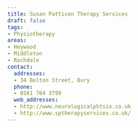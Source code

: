 ```yaml
---
title: Susan Pattison Therapy Services
draft: false
tags:
- Physiotherapy
areas:
- Heywood
- Middleton
- Rochdale
contact:
  addresses:
  - 34 Bolton Street, Bury
  phone:
  - 0161 764 3799
  web_addresses:
  - http://www.neurologicalphtsio.co.uk
  - http://www.sptherapyservices.co.uk/
---
```


